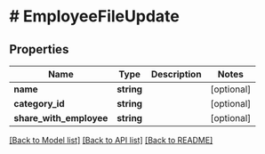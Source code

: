 # # EmployeeFileUpdate

## Properties

Name | Type | Description | Notes
------------ | ------------- | ------------- | -------------
**name** | **string** |  | [optional]
**category_id** | **string** |  | [optional]
**share_with_employee** | **string** |  | [optional]

[[Back to Model list]](../../README.md#models) [[Back to API list]](../../README.md#endpoints) [[Back to README]](../../README.md)
